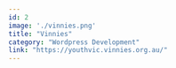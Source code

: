 ```yaml
---
id: 2
image: './vinnies.png'
title: "Vinnies"
category: "Wordpress Development"
link: "https://youthvic.vinnies.org.au/"
---
```

